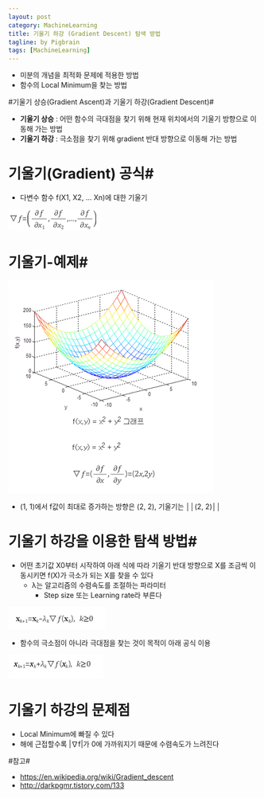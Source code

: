 ```yaml
---
layout: post
category: MachineLearning
title: 기울기 하강 (Gradient Descent) 탐색 방법
tagline: by Pigbrain
tags: [MachineLearning]
---
```


<!--more-->

* 미분의 개념을 최적화 문제에 적용한 방법 
* 함수의 Local Minimum을 찾는 방법

#기울기 상승(Gradient Ascent)과 기울기 하강(Gradient Descent)#
* **기울기 상승** : 어떤 함수의 극대점을 찾기 위해 현재 위치에서의 기울기 방향으로 이동해 가는 방법  
* **기울기 하강** : 극소점을 찾기 위해 gradient 반대 방향으로 이동해 가는 방법

# 기울기(Gradient) 공식#
* 다변수 함수 f(X1, X2, ... Xn)에 대한 기울기

<img src="/assets/themes/Snail/img/MachineLearning/GradientDescent/gradient.png" alt="">  

# 기울기-예제#
<img src="/assets/themes/Snail/img/MachineLearning/GradientDescent/gradient-example.png" alt="">  

* (1, 1)에서 f값이 최대로 증가하는 방향은 (2, 2), 기울기는 ││(2, 2)││ 
  

# 기울기 하강을 이용한 탐색 방법#  
* 어떤 초기값 X0부터 시작하여 아래 식에 따라 기울기 반대 방향으로 X를 조금씩 이동시키면 f(X)가 극소가 되는 X를 찾을 수 있다  
	* λ는 알고리즘의 수렴속도를 조절하는 파라미터  
		* Step size 또는 Learning rate라 부른다  

<img src="/assets/themes/Snail/img/MachineLearning/GradientDescent/descent-formula.png" alt="">  


* 함수의 극소점이 아니라 극대점을 찾는 것이 목적이 아래 공식 이용
<img src="/assets/themes/Snail/img/MachineLearning/GradientDescent/ascent-formula.png" alt="">  
	

# 기울기 하강의 문제점 #
* Local Minimum에 빠질 수 있다  
* 해에 근접할수록 |∇f|가 0에 가까워지기 때문에 수렴속도가 느려진다


#참고#
* https://en.wikipedia.org/wiki/Gradient_descent
* http://darkpgmr.tistory.com/133